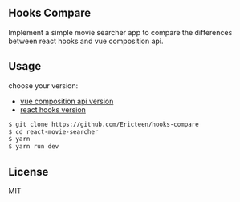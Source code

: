 ## Hooks Compare

Implement a simple movie searcher app to compare the differences between react hooks and vue composition api.

## Usage

choose your version:

- [vue composition api version](https://github.com/Ericteen/hooks-compare/tree/main/vue-movie-searcher)
- [react hooks version](https://github.com/Ericteen/hooks-compare/tree/main/react-movie-searcher)

```sh
$ git clone https://github.com/Ericteen/hooks-compare
$ cd react-movie-searcher
$ yarn
$ yarn run dev
```

## License

MIT